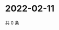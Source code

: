 # 2022-02-11

共 0 条

<!-- BEGIN WEIBO -->
<!-- 最后更新时间 Fri Feb 11 2022 09:51:38 GMT+0800 (China Standard Time) -->

<!-- END WEIBO -->
